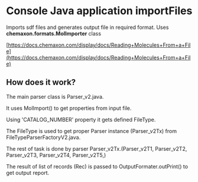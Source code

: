 # Console Java application importFiles

Imports sdf files and generates output file in required format.
Uses **chemaxon.formats.MolImporter** class
 
[https://docs.chemaxon.com/display/docs/Reading+Molecules+From+a+File](https://docs.chemaxon.com/display/docs/Reading+Molecules+From+a+File) 

## How does it work?

The main parser class is Parser_v2.java.

It uses MolImport() to get properties from input file.

Using 'CATALOG_NUMBER' property it gets defined FileType.

The FileType is used to get proper Parser instance (Parser_v2Tx) from FileTypeParserFactoryV2.java.

The rest of task is done by parser Parser_v2Tx.(Parser_v2T1, Parser_v2T2, Parser_v2T3, Parser_v2T4, Parser_v2T5,)

The result of list of records (Rec) is passed to OutputFormater.outPrint() to get output report.
